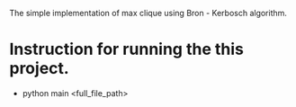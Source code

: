 The simple implementation of max clique using Bron - Kerbosch algorithm.

# Instruction for running the this project.

- python main <full_file_path>
